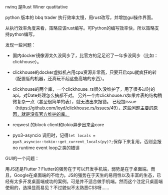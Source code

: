 rwinq 是Rust Winer quatitative

python 版本的 bbq trader 执行效率太慢，用rust改写，并增加gui操作界面。


从执行效率角度来看，策略应该rust编写。可Python的编写效率快，所以策略支持python编写。


发现一些问题： 

- 国内docker镜像源太久没同步了，比官方的足足迟了一年多没同步（比如：clickhouse）。

- clickhouse的docker虚拟机占用cpu资源非常高，只要开启cpu就疯狂的转（配置低的机器，还真玩不起这些高端的东西）。

- clickhouse的两个库，一个clickhouse_rs很久没维护了，用了很多过时的api，对Date<Tz>处理怎么搞都不对。
  另外一个库clickhouse.rs如果库表的结构稍微复杂一点（甚至很简单的表），就无法出来报错。
  已经提issue（https://github.com/loyd/clickhouse.rs/issues/49），这些问题主要的原因，就是没有官方维护的库。

- reqwest 的block client和tokio异步出来会core

- pyo3-asyncio 调用时，记得`let locals = pyo3_asyncio::tokio::get_current_locals(py)?;`保存下来复用，否则会报no runtime event loop之类的错误


GUI的一个问题：

用JS还是Flutter？Flutter的强势在于可以开发手机端，弱势是在于桌面端。而且，Google在桌面端的不给力。JS的强势在于天生的易用性以及丰富的生态，已经有太多开发桌面端成功的案例。可是并不适合做手机端。然而这个注定只桌面端使用的，选择显而易见？不过貌似不太熟悉CSS呀……
